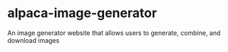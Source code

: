 # alpaca-image-generator
An image generator website that allows users to generate, combine, and download images
